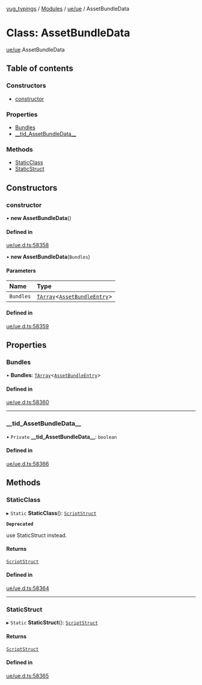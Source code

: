 [yug_typings](../README.md) / [Modules](../modules.md) / [ue/ue](../modules/ue_ue.md) / AssetBundleData

# Class: AssetBundleData

[ue/ue](../modules/ue_ue.md).AssetBundleData

## Table of contents

### Constructors

- [constructor](ue_ue.AssetBundleData.md#constructor)

### Properties

- [Bundles](ue_ue.AssetBundleData.md#bundles)
- [\_\_tid\_AssetBundleData\_\_](ue_ue.AssetBundleData.md#__tid_assetbundledata__)

### Methods

- [StaticClass](ue_ue.AssetBundleData.md#staticclass)
- [StaticStruct](ue_ue.AssetBundleData.md#staticstruct)

## Constructors

### constructor

• **new AssetBundleData**()

#### Defined in

[ue/ue.d.ts:58358](https://github.com/YugMetaverse/yug_typings/blob/25cad34/ue/ue.d.ts#L58358)

• **new AssetBundleData**(`Bundles`)

#### Parameters

| Name | Type |
| :------ | :------ |
| `Bundles` | [`TArray`](../interfaces/ue_puerts.TArray.md)<[`AssetBundleEntry`](ue_ue.AssetBundleEntry.md)\> |

#### Defined in

[ue/ue.d.ts:58359](https://github.com/YugMetaverse/yug_typings/blob/25cad34/ue/ue.d.ts#L58359)

## Properties

### Bundles

• **Bundles**: [`TArray`](../interfaces/ue_puerts.TArray.md)<[`AssetBundleEntry`](ue_ue.AssetBundleEntry.md)\>

#### Defined in

[ue/ue.d.ts:58360](https://github.com/YugMetaverse/yug_typings/blob/25cad34/ue/ue.d.ts#L58360)

___

### \_\_tid\_AssetBundleData\_\_

• `Private` **\_\_tid\_AssetBundleData\_\_**: `boolean`

#### Defined in

[ue/ue.d.ts:58366](https://github.com/YugMetaverse/yug_typings/blob/25cad34/ue/ue.d.ts#L58366)

## Methods

### StaticClass

▸ `Static` **StaticClass**(): [`ScriptStruct`](ue_ue.ScriptStruct.md)

**`Deprecated`**

use StaticStruct instead.

#### Returns

[`ScriptStruct`](ue_ue.ScriptStruct.md)

#### Defined in

[ue/ue.d.ts:58364](https://github.com/YugMetaverse/yug_typings/blob/25cad34/ue/ue.d.ts#L58364)

___

### StaticStruct

▸ `Static` **StaticStruct**(): [`ScriptStruct`](ue_ue.ScriptStruct.md)

#### Returns

[`ScriptStruct`](ue_ue.ScriptStruct.md)

#### Defined in

[ue/ue.d.ts:58365](https://github.com/YugMetaverse/yug_typings/blob/25cad34/ue/ue.d.ts#L58365)
